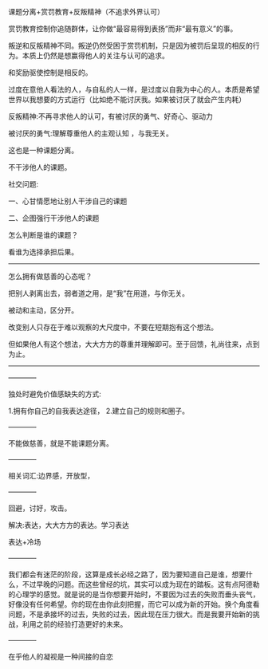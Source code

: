 

课题分离+赏罚教育+反叛精神（不追求外界认可）

赏罚教育控制你追随群体，让你做“最容易得到表扬”而非“最有意义”的事。

叛逆和反叛精神不同。叛逆仍然受困于赏罚机制，只是因为被罚后呈现的相反的行为。本质上仍然是想赢得他人的关注与认可的追求。

和奖励驱使控制是相反的。

过度在意他人看法的人，与自私的人一样，是过度以自我为中心的人。本质是希望世界以我想要的方式运行（比如绝不能讨厌我。如果被讨厌了就会产生内耗）

反叛精神:不再寻求他人的认可，有被讨厌的勇气、好奇心、驱动力

被讨厌的勇气:理解尊重他人的主观认知 ，与我无关。



这也是一种课题分离。

不干涉他人的课题。



社交问题:

一、心甘情愿地让别人干涉自己的课题

二、企图强行干涉他人的课题



怎么判断是谁的课题？

看谁为选择承担后果。

---



怎么拥有做慈善的心态呢？

把别人剥离出去，弱者道之用，是“我”在用道，与你无关。

被动和主动，区分开。

改变别人只存在于难以观察的大尺度中，不要在短期抱有这个想法。

但如果他人有这个想法，大大方方的尊重并理解即可。至于回馈，礼尚往来，点到为止。



---



————

独处时避免价值感缺失的方式:

1.拥有你自己的自我表达途径， 2.建立自己的规则和圈子。

————

不能做慈善，就是不能课题分离。

————

相关词汇:边界感，开放型，

————

回避，讨好，攻击。

解决:表达，大大方方的表达。学习表达

表达+冷场

————

我们都会有迷茫的阶段，这算是成长必经之路了，因为要知道自己是谁，想要什么，不过早晚的问题。而这些曾经的坑，其实可以成为现在的踏板。这有点阿德勒的心理学的感觉。就是说的是当你想要开始时，不要因为过去的失败而垂头丧气，好像没有任何希望。你的现在由你此刻把握，而它可以成为新的开始。换个角度看问题，不是承接坏的过去，失败的过去，因此现在压力很大。而是我要开始新的挑战，利用之前的经验打造更好的未来。

————

在乎他人的凝视是一种间接的自恋